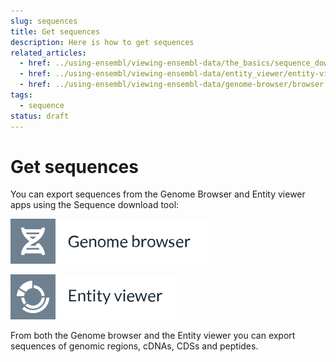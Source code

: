 ```yaml
---
slug: sequences
title: Get sequences
description: Here is how to get sequences
related_articles:
  - href: ../using-ensembl/viewing-ensembl-data/the_basics/sequence_download.md
  - href: ../using-ensembl/viewing-ensembl-data/entity_viewer/entity-viewer.md
  - href: ../using-ensembl/viewing-ensembl-data/genome-browser/browser.md
tags:
  - sequence
status: draft
---
```


# Get sequences

You can export sequences from the Genome Browser and Entity viewer apps using the Sequence download tool:

![](../../id-genome-browser.svg)

![](../../id-entity-viewer.svg)

From both the Genome browser and the Entity viewer you can export sequences of genomic regions, cDNAs, CDSs and peptides.
